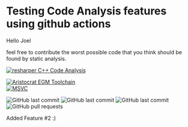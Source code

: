 # Testing Code Analysis features using github actions

Hello Joel


feel free to contribute the worst possible code that you think should be found by static analysis.

[![resharper C++ Code Analysis](https://github.com/xls/TestAnalysis/actions/workflows/resharper-analysis.yml/badge.svg)](https://github.com/xls/TestAnalysis/actions/workflows/resharper-analysis.yml)

[![Aristocrat EGM Toolchain](https://github.com/xls/TestAnalysis/actions/workflows/c-cpp.yml/badge.svg)](https://github.com/xls/TestAnalysis/actions/workflows/c-cpp.yml)  
[![MSVC](https://github.com/xls/TestAnalysis/actions/workflows/msvc.yml/badge.svg)](https://github.com/xls/TestAnalysis/actions/workflows/msvc.yml)

![GitHub last commit](https://img.shields.io/badge/testing-analysis%20-blue?style=social&logo=GitHub)
![GitHub last commit](https://img.shields.io/badge/code-that%20sucks-blue?style=flat&logo=C%2B%2B)
![GitHub last commit](https://img.shields.io/github/last-commit/xls/TestAnalysis?logo=Bugatti)
![GitHub pull requests](https://img.shields.io/github/issues-pr/xls/TestAnalysis?color=0088ff)
  
Added Feature #2
:)
